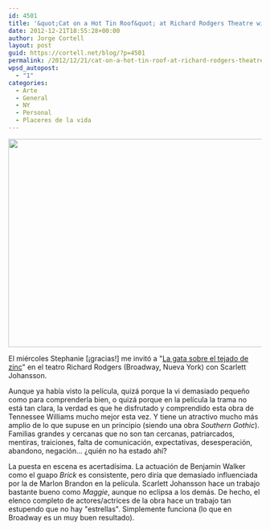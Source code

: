 ```yaml
---
id: 4501
title: '&quot;Cat on a Hot Tin Roof&quot; at Richard Rodgers Theatre with Scarlett Johansson'
date: 2012-12-21T18:55:28+00:00
author: Jorge Cortell
layout: post
guid: https://cortell.net/blog/?p=4501
permalink: /2012/12/21/cat-on-a-hot-tin-roof-at-richard-rodgers-theatre-with-scarlett-johansson/
wpsd_autopost:
  - "1"
categories:
  - Arte
  - General
  - NY
  - Personal
  - Placeres de la vida
---
```

<img class="aligncenter" title="Play poster" src="https://www.eonline.com/eol_images/Entire_Site/20121120/reg_1024.ScarlettJohansson.CtnHtTnRf.Pstr.ms.122012.jpg" alt="" width="560" height="415" />

El miércoles Stephanie [¡gracias!] me invitó a "<a title="https://www.catonahottinroofbroadway.com/" href="https://www.catonahottinroofbroadway.com/" target="_blank">La gata sobre el tejado de zinc</a>" en el teatro Richard Rodgers (Broadway, Nueva York) con Scarlett Johansson.

Aunque ya había visto la película, quizá porque la vi demasiado pequeño como para comprenderla bien, o quizá porque en la película la trama no está tan clara, la verdad es que he disfrutado y comprendido esta obra de Tennessee Williams mucho mejor esta vez. Y tiene un atractivo mucho más amplio de lo que supuse en un principio (siendo una obra _Southern Gothic_). Familias grandes y cercanas que no son tan cercanas, patriarcados, mentiras, traiciones, falta de comunicación, expectativas, desesperación, abandono, negación... ¿quién no ha estado ahí?

La puesta en escena es acertadísima. La actuación de Benjamin Walker como el guapo _Brick_ es consistente, pero diría que demasiado influenciada por la de Marlon Brandon en la película. Scarlett Johansson hace un trabajo bastante bueno como _Maggie_, aunque no eclipsa a los demás. De hecho, el elenco completo de actores/actrices de la obra hace un trabajo tan estupendo que no hay "estrellas". Simplemente funciona (lo que en Broadway es un muy buen resultado).